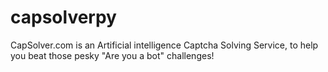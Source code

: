 # capsolverpy
CapSolver.com is an Artificial intelligence Captcha Solving Service, to help you beat those pesky "Are you a bot" challenges!

